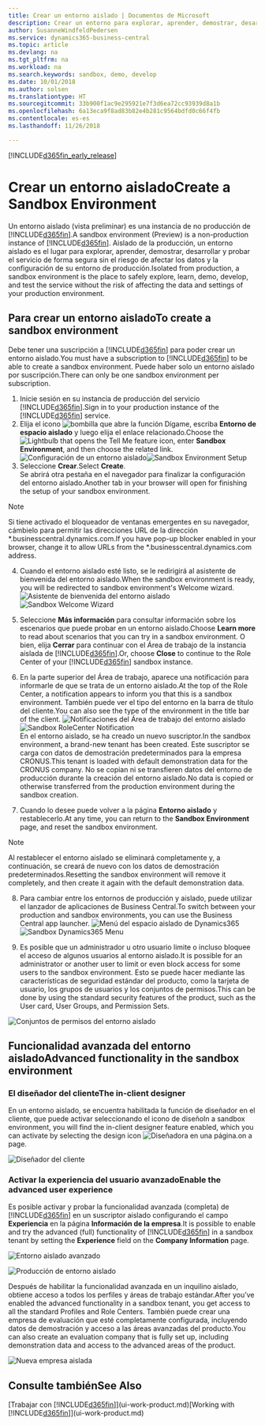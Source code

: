```yaml
---
title: Crear un entorno aislado | Documentos de Microsoft
description: Crear un entorno para explorar, aprender, demostrar, desarrollar y probar.
author: SusanneWindfeldPedersen
ms.service: dynamics365-business-central
ms.topic: article
ms.devlang: na
ms.tgt_pltfrm: na
ms.workload: na
ms.search.keywords: sandbox, demo, develop
ms.date: 10/01/2018
ms.author: solsen
ms.translationtype: HT
ms.sourcegitcommit: 33b900f1ac9e295921e7f3d6ea72cc93939d8a1b
ms.openlocfilehash: 6a13eca9f8ad83b82e4b281c9564bdfd0c66f4fb
ms.contentlocale: es-es
ms.lasthandoff: 11/26/2018

---
```

[!INCLUDE[d365fin_early_release](includes/d365fin_early_release.md.md)]

# <a name="create-a-sandbox-environment"></a><span data-ttu-id="ba1cc-103">Crear un entorno aislado</span><span class="sxs-lookup"><span data-stu-id="ba1cc-103">Create a Sandbox Environment</span></span>
<span data-ttu-id="ba1cc-104">Un entorno aislado (vista preliminar) es una instancia de no producción de [!INCLUDE[d365fin](includes/d365fin_md.md)].</span><span class="sxs-lookup"><span data-stu-id="ba1cc-104">A sandbox environment (Preview) is a non-production instance of [!INCLUDE[d365fin](includes/d365fin_md.md)].</span></span> <span data-ttu-id="ba1cc-105">Aislado de la producción, un entorno aislado es el lugar para explorar, aprender, demostrar, desarrollar y probar el servicio de forma segura sin el riesgo de afectar los datos y la configuración de su entorno de producción.</span><span class="sxs-lookup"><span data-stu-id="ba1cc-105">Isolated from production, a sandbox environment is the place to safely explore, learn, demo, develop, and test the service without the risk of affecting the data and settings of your production environment.</span></span>

## <a name="to-create-a-sandbox-environment"></a><span data-ttu-id="ba1cc-106">Para crear un entorno aislado</span><span class="sxs-lookup"><span data-stu-id="ba1cc-106">To create a sandbox environment</span></span>
<span data-ttu-id="ba1cc-107">Debe tener una suscripción a [!INCLUDE[d365fin](includes/d365fin_md.md)] para poder crear un entorno aislado.</span><span class="sxs-lookup"><span data-stu-id="ba1cc-107">You must have a subscription to [!INCLUDE[d365fin](includes/d365fin_md.md)] to be able to create a sandbox environment.</span></span> <span data-ttu-id="ba1cc-108">Puede haber solo un entorno aislado por suscripción.</span><span class="sxs-lookup"><span data-stu-id="ba1cc-108">There can only be one sandbox environment per subscription.</span></span>

1. <span data-ttu-id="ba1cc-109">Inicie sesión en su instancia de producción del servicio [!INCLUDE[d365fin](includes/d365fin_md.md)].</span><span class="sxs-lookup"><span data-stu-id="ba1cc-109">Sign in to your production instance of the [!INCLUDE[d365fin](includes/d365fin_md.md)] service.</span></span>
2. <span data-ttu-id="ba1cc-110">Elija el icono ![bombilla que abre la función Dígame](media/ui-search/search_small.png "Dígame que desea hacer"), escriba **Entorno de espacio aislado** y luego elija el enlace relacionado.</span><span class="sxs-lookup"><span data-stu-id="ba1cc-110">Choose the ![Lightbulb that opens the Tell Me feature](media/ui-search/search_small.png "Tell me what you want to do") icon, enter **Sandbox Environment**, and then choose the related link.</span></span>
<span data-ttu-id="ba1cc-111">![Configuración de un entorno aislado](./media/across-sandbox/sandbox-environment-setup.png)</span><span class="sxs-lookup"><span data-stu-id="ba1cc-111">![Sandbox Environment Setup](./media/across-sandbox/sandbox-environment-setup.png)</span></span>
3. <span data-ttu-id="ba1cc-112">Seleccione **Crear**.</span><span class="sxs-lookup"><span data-stu-id="ba1cc-112">Select **Create**.</span></span>  
  <span data-ttu-id="ba1cc-113">Se abrirá otra pestaña en el navegador para finalizar la configuración del entorno aislado.</span><span class="sxs-lookup"><span data-stu-id="ba1cc-113">Another tab in your browser will open for finishing the setup of your sandbox environment.</span></span>
> [!NOTE]  
>  <span data-ttu-id="ba1cc-114">Si tiene activado el bloqueador de ventanas emergentes en su navegador, cámbielo para permitir las direcciones URL de la dirección \*.businesscentral.dynamics.com.</span><span class="sxs-lookup"><span data-stu-id="ba1cc-114">If you have pop-up blocker enabled in your browser, change it to allow URLs from the \*.businesscentral.dynamics.com address.</span></span>   

4. <span data-ttu-id="ba1cc-115">Cuando el entorno aislado esté listo, se le redirigirá al asistente de bienvenida del entorno aislado.</span><span class="sxs-lookup"><span data-stu-id="ba1cc-115">When the sandbox environment is ready, you will be redirected to sandbox environment's Welcome wizard.</span></span>
<span data-ttu-id="ba1cc-116">![Asistente de bienvenida del entorno aislado](./media/across-sandbox/sandbox-wizard.png)</span><span class="sxs-lookup"><span data-stu-id="ba1cc-116">![Sandbox Welcome Wizard](./media/across-sandbox/sandbox-wizard.png)</span></span>

5. <span data-ttu-id="ba1cc-117">Seleccione **Más información** para consultar información sobre los escenarios que puede probar en un entorno aislado.</span><span class="sxs-lookup"><span data-stu-id="ba1cc-117">Choose **Learn more** to read about scenarios that you can try in a sandbox environment.</span></span> <span data-ttu-id="ba1cc-118">O bien, elija **Cerrar** para continuar con el Área de trabajo de la instancia aislada de [!INCLUDE[d365fin](includes/d365fin_md.md)].</span><span class="sxs-lookup"><span data-stu-id="ba1cc-118">Or, choose **Close** to continue to the Role Center of your [!INCLUDE[d365fin](includes/d365fin_md.md)] sandbox instance.</span></span>
6. <span data-ttu-id="ba1cc-119">En la parte superior del Área de trabajo, aparece una notificación para informarle de que se trata de un entorno aislado.</span><span class="sxs-lookup"><span data-stu-id="ba1cc-119">At the top of the Role Center, a notification appears to inform you that this is a sandbox environment.</span></span> <span data-ttu-id="ba1cc-120">También puede ver el tipo del entorno en la barra de título del cliente.</span><span class="sxs-lookup"><span data-stu-id="ba1cc-120">You can also see the type of the environment in the title bar of the client.</span></span>
<span data-ttu-id="ba1cc-121">![Notificaciones del Área de trabajo del entorno aislado](./media/across-sandbox/sandbox-rolecenter-notification.png)</span><span class="sxs-lookup"><span data-stu-id="ba1cc-121">![Sandbox RoleCenter Notification](./media/across-sandbox/sandbox-rolecenter-notification.png)</span></span>  
<span data-ttu-id="ba1cc-122">En el entorno aislado, se ha creado un nuevo suscriptor.</span><span class="sxs-lookup"><span data-stu-id="ba1cc-122">In the sandbox environment, a brand-new tenant has been created.</span></span> <span data-ttu-id="ba1cc-123">Este suscriptor se carga con datos de demostración predeterminados para la empresa CRONUS.</span><span class="sxs-lookup"><span data-stu-id="ba1cc-123">This tenant is loaded with default demonstration data for the CRONUS company.</span></span> <span data-ttu-id="ba1cc-124">No se copian ni se transfieren datos del entorno de producción durante la creación del entorno aislado.</span><span class="sxs-lookup"><span data-stu-id="ba1cc-124">No data is copied or otherwise transferred from the production environment during the sandbox creation.</span></span>
7.  <span data-ttu-id="ba1cc-125">Cuando lo desee puede volver a la página **Entorno aislado** y restablecerlo.</span><span class="sxs-lookup"><span data-stu-id="ba1cc-125">At any time, you can return to the **Sandbox Environment** page, and reset the sandbox environment.</span></span>
> [!NOTE]  
>  <span data-ttu-id="ba1cc-126">Al restablecer el entorno aislado se eliminará completamente y, a continuación, se creará de nuevo con los datos de demostración predeterminados.</span><span class="sxs-lookup"><span data-stu-id="ba1cc-126">Resetting the sandbox environment will remove it completely, and then create it again with the default demonstration data.</span></span>  

8.  <span data-ttu-id="ba1cc-127">Para cambiar entre los entornos de producción y aislado, puede utilizar el lanzador de aplicaciones de Business Central.</span><span class="sxs-lookup"><span data-stu-id="ba1cc-127">To switch between your production and sandbox environments, you can use the Business Central app launcher.</span></span>
<span data-ttu-id="ba1cc-128">![Menú del espacio aislado de Dynamics365](./media/across-sandbox/sandbox-dynamics365-menu.png)</span><span class="sxs-lookup"><span data-stu-id="ba1cc-128">![Sandbox Dynamics365 Menu](./media/across-sandbox/sandbox-dynamics365-menu.png)</span></span>

9.  <span data-ttu-id="ba1cc-129">Es posible que un administrador u otro usuario limite o incluso bloquee el acceso de algunos usuarios al entorno aislado.</span><span class="sxs-lookup"><span data-stu-id="ba1cc-129">It is possible for an administrator or another user to limit or even block access for some users to the sandbox environment.</span></span> <span data-ttu-id="ba1cc-130">Esto se puede hacer mediante las características de seguridad estándar del producto, como la tarjeta de usuario, los grupos de usuarios y los conjuntos de permisos.</span><span class="sxs-lookup"><span data-stu-id="ba1cc-130">This can be done by using the standard security features of the product, such as the User card, User Groups, and Permission Sets.</span></span>

![Conjuntos de permisos del entorno aislado](./media/across-sandbox/sandbox-permission-sets.png)

## <a name="advanced-functionality-in-the-sandbox-environment"></a><span data-ttu-id="ba1cc-132">Funcionalidad avanzada del entorno aislado</span><span class="sxs-lookup"><span data-stu-id="ba1cc-132">Advanced functionality in the sandbox environment</span></span>
### <a name="the-in-client-designer"></a><span data-ttu-id="ba1cc-133">El diseñador del cliente</span><span class="sxs-lookup"><span data-stu-id="ba1cc-133">The in-client designer</span></span>
<span data-ttu-id="ba1cc-134">En un entorno aislado, se encuentra habilitada la función de diseñador en el cliente, que puede activar seleccionando el icono de diseño</span><span class="sxs-lookup"><span data-stu-id="ba1cc-134">In a sandbox environment, you will find the in-client designer feature enabled, which you can activate by selecting the design icon</span></span> ![Diseñadora](./media/across-sandbox/sandbox-inclient-design-icon.png) <span data-ttu-id="ba1cc-136">en una página.</span><span class="sxs-lookup"><span data-stu-id="ba1cc-136">on a page.</span></span>

![Diseñador del cliente](./media/across-sandbox/sandbox-inclient-designer.png)

### <a name="enable-the-advanced-user-experience"></a><span data-ttu-id="ba1cc-138">Activar la experiencia del usuario avanzado</span><span class="sxs-lookup"><span data-stu-id="ba1cc-138">Enable the advanced user experience</span></span>
<span data-ttu-id="ba1cc-139">Es posible activar y probar la funcionalidad avanzada (completa) de [!INCLUDE[d365fin](includes/d365fin_md.md)] en un suscriptor aislado configurando el campo **Experiencia** en la página **Información de la empresa**.</span><span class="sxs-lookup"><span data-stu-id="ba1cc-139">It is possible to enable and try the advanced (full) functionality of [!INCLUDE[d365fin](includes/d365fin_md.md)] in a sandbox tenant by setting the **Experience** field on the **Company Information** page.</span></span>

![Entorno aislado avanzado](./media/across-sandbox/sandbox-advanced.png)

![Producción de entorno aislado](./media/across-sandbox/sandbox-production.png)

<span data-ttu-id="ba1cc-142">Después de habilitar la funcionalidad avanzada en un inquilino aislado, obtiene acceso a todos los perfiles y áreas de trabajo estándar.</span><span class="sxs-lookup"><span data-stu-id="ba1cc-142">After you’ve enabled the advanced functionality in a sandbox tenant, you get access to all the standard Profiles and Role Centers.</span></span> <span data-ttu-id="ba1cc-143">También puede crear una empresa de evaluación que esté completamente configurada, incluyendo datos de demostración y acceso a las áreas avanzadas del producto.</span><span class="sxs-lookup"><span data-stu-id="ba1cc-143">You can also create an evaluation company that is fully set up, including demonstration data and access to the advanced areas of the product.</span></span>

![Nueva empresa aislada](./media/across-sandbox/sandbox-newcompany.png)


## <a name="see-also"></a><span data-ttu-id="ba1cc-145">Consulte también</span><span class="sxs-lookup"><span data-stu-id="ba1cc-145">See Also</span></span>
<span data-ttu-id="ba1cc-146">[Trabajar con [!INCLUDE[d365fin](includes/d365fin_md.md)]](ui-work-product.md)</span><span class="sxs-lookup"><span data-stu-id="ba1cc-146">[Working with [!INCLUDE[d365fin](includes/d365fin_md.md)]](ui-work-product.md)</span></span>  

